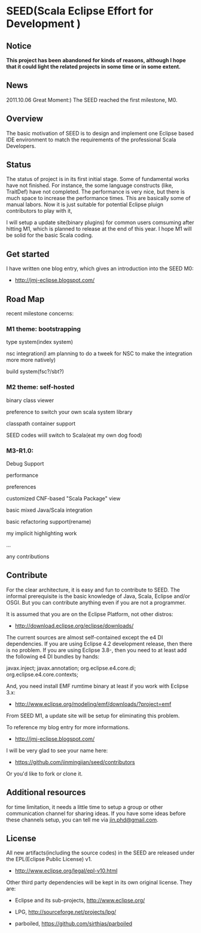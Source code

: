 # SEED(Scala Eclipse Effort for Development )

## Notice
**This project has been abandoned for kinds of reasons, although I hope that it could light the related projects in some time or in some extent.** 

## News
2011.10.06 Great Moment:) The SEED reached the first milestone, M0.

## Overview

The basic motivation of SEED is to design and implement one Eclipse based IDE environment to match the requirements of the professional Scala Developers.

## Status

The status of project is in its first initial stage. Some of fundamental works have not finished. For instance, the some language constructs (like, TraitDef) have not completed. The performance is very nice, but there is much space to increase the performance times. This are basically some of manual labors. Now it is just suitable for potential Eclipse pluign contributors to play with it, 

I will setup a update site(binary plugins) for common users comsuming after hitting M1, which is planned to release at the end of this year. I hope M1 will be solid for the basic Scala coding.

## Get started

I have written one blog entry, which gives an introduction into the SEED M0:

+ http://jmj-eclipse.blogspot.com/

## Road Map

recent milestone concerns:

### M1 theme: bootstrapping

type system(index system)

nsc integration(I am planning to do a tweek for NSC to make the integration more more natively)

build system(fsc?/sbt?)

### M2 theme: self-hosted

binary class viewer

preference to switch your own scala system library 

classpath container support

SEED codes wiill switch to Scala(eat my own dog food)

### M3-R1.0: 
Debug Support

performance

preferences

customized CNF-based "Scala Package" view

basic mixed Java/Scala integration

basic refactoring support(rename)

my implicit highlighting work

...

any contributions

## Contribute

For the clear architecture, it is easy and fun to contribute to SEED. The informal prerequisite is the basic knowledge of Java, Scala, Eclipse and/or OSGI. But you can contribute anything even if you are not a programmer.

It is assumed that you are on the Eclipse Platform, not other distros:

+ http://download.eclipse.org/eclipse/downloads/

The current sources are almost self-contained except the e4 DI dependencies. If you are using Eclipse 4.2 development release, then there is no problem. If you are using Eclipse 3.8-, then you need to at least add the following e4 DI bundles by hands:

javax.inject;
javax.annotation;
org.eclipse.e4.core.di; 
org.eclipse.e4.core.contexts;

And, you need install EMF rumtime binary at least if you work with Eclipse 3.x:

+ http://www.eclipse.org/modeling/emf/downloads/?project=emf

From SEED M1, a update site will be setup for eliminating this problem.   

To reference my blog entry for more informations.

+ http://jmj-eclipse.blogspot.com/

I will be very glad to see your name here:

+ https://github.com/jinmingjian/seed/contributors

Or you'd like to fork or clone it.

## Additional resources

for time limitation, it needs a little time to setup a group or other communication channel for sharing ideas. If you have some ideas before these channels setup, you can tell me via jin.phd@gmail.com. 

## License
All new artifacts(including the source codes) in the SEED are released under the EPL(Eclipse Public License) v1. 

+ http://www.eclipse.org/legal/epl-v10.html

Other third party dependencies will be kept in its own original license. They are:

+ Eclipse and its sub-projects, http://www.eclipse.org/

+ LPG, http://sourceforge.net/projects/lpg/

+ parboiled, https://github.com/sirthias/parboiled


